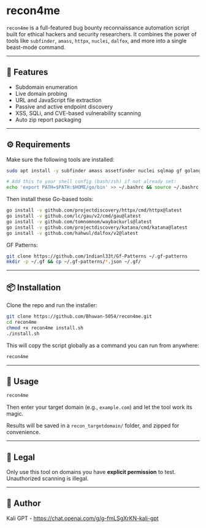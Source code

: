 # recon4me

`recon4me` is a full-featured bug bounty reconnaissance automation script built for ethical hackers and security researchers. It combines the power of tools like `subfinder`, `amass`, `httpx`, `nuclei`, `dalfox`, and more into a single beast-mode command.

---

## 🚀 Features
- Subdomain enumeration
- Live domain probing
- URL and JavaScript file extraction
- Passive and active endpoint discovery
- XSS, SQLi, and CVE-based vulnerability scanning
- Auto zip report packaging

---

## ⚙️ Requirements
Make sure the following tools are installed:

```bash
sudo apt install -y subfinder amass assetfinder nuclei sqlmap gf golang unzip zip

# Add this to your shell config (bash/zsh) if not already set:
echo 'export PATH=$PATH:$HOME/go/bin' >> ~/.bashrc && source ~/.bashrc
```

Then install these Go-based tools:
```bash
go install -v github.com/projectdiscovery/httpx/cmd/httpx@latest
go install -v github.com/lc/gau/v2/cmd/gau@latest
go install -v github.com/tomnomnom/waybackurls@latest
go install -v github.com/projectdiscovery/katana/cmd/katana@latest
go install -v github.com/hahwul/dalfox/v2@latest
```

GF Patterns:
```bash
git clone https://github.com/1ndianl33t/Gf-Patterns ~/.gf-patterns
mkdir -p ~/.gf && cp ~/.gf-patterns/*.json ~/.gf/
```

---

## 📦 Installation
Clone the repo and run the installer:

```bash
git clone https://github.com/Bhuwan-5054/recon4me.git
cd recon4me
chmod +x recon4me install.sh
./install.sh
```

This will copy the script globally as a command you can run from anywhere:
```bash
recon4me
```

---

## 🧠 Usage

```bash
recon4me
```
Then enter your target domain (e.g., `example.com`) and let the tool work its magic.

Results will be saved in a `recon_targetdomain/` folder, and zipped for convenience.

---

## 📜 Legal
Only use this tool on domains you have **explicit permission** to test. Unauthorized scanning is illegal.

---

## 🐉 Author
Kali GPT - https://chat.openai.com/g/g-fmLSgXrKN-kali-gpt
